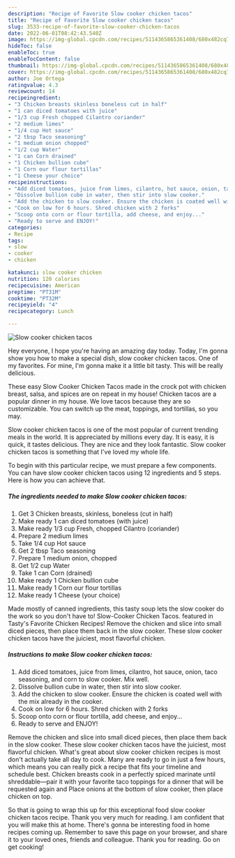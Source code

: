 ```yaml
---
description: "Recipe of Favorite Slow cooker chicken tacos"
title: "Recipe of Favorite Slow cooker chicken tacos"
slug: 3533-recipe-of-favorite-slow-cooker-chicken-tacos
date: 2022-06-01T08:42:43.540Z
image: https://img-global.cpcdn.com/recipes/5114365865361408/680x482cq70/slow-cooker-chicken-tacos-recipe-main-photo.jpg
hideToc: false
enableToc: true
enableTocContent: false
thumbnail: https://img-global.cpcdn.com/recipes/5114365865361408/680x482cq70/slow-cooker-chicken-tacos-recipe-main-photo.jpg
cover: https://img-global.cpcdn.com/recipes/5114365865361408/680x482cq70/slow-cooker-chicken-tacos-recipe-main-photo.jpg
author: Joe Ortega
ratingvalue: 4.3
reviewcount: 14
recipeingredient:
- "3 Chicken breasts skinless boneless cut in half"
- "1 can diced tomatoes with juice"
- "1/3 cup Fresh chopped Cilantro coriander"
- "2 medium limes"
- "1/4 cup Hot sauce"
- "2 tbsp Taco seasoning"
- "1 medium onion chopped"
- "1/2 cup Water"
- "1 can Corn drained"
- "1 Chicken bullion cube"
- "1 Corn our flour tortillas"
- "1 Cheese your choice"
recipeinstructions:
- "Add diced tomatoes, juice from limes, cilantro, hot sauce, onion, taco seasoning, and corn to slow cooker. Mix well."
- "Dissolve bullion cube in water, then stir into slow cooker."
- "Add the chicken to slow cooker. Ensure the chicken is coated well with the mix already in the cooker."
- "Cook on low for 6 hours. Shred chicken with 2 forks"
- "Scoop onto corn or flour tortilla, add cheese, and enjoy..."
- "Ready to serve and ENJOY!"
categories:
- Recipe
tags:
- slow
- cooker
- chicken

katakunci: slow cooker chicken 
nutrition: 120 calories
recipecuisine: American
preptime: "PT31M"
cooktime: "PT32M"
recipeyield: "4"
recipecategory: Lunch

---
```



![Slow cooker chicken tacos](https://img-global.cpcdn.com/recipes/5114365865361408/680x482cq70/slow-cooker-chicken-tacos-recipe-main-photo.jpg)

Hey everyone, I hope you're having an amazing day today. Today, I'm gonna show you how to make a special dish, slow cooker chicken tacos. One of my favorites. For mine, I'm gonna make it a little bit tasty. This will be really delicious.

These easy Slow Cooker Chicken Tacos made in the crock pot with chicken breast, salsa, and spices are on repeat in my house! Chicken tacos are a popular dinner in my house. We love tacos because they are so customizable. You can switch up the meat, toppings, and tortillas, so you may.

Slow cooker chicken tacos is one of the most popular of current trending meals in the world. It is appreciated by millions every day. It is easy, it is quick, it tastes delicious. They are nice and they look fantastic. Slow cooker chicken tacos is something that I've loved my whole life.


To begin with this particular recipe, we must prepare a few components. You can have slow cooker chicken tacos using 12 ingredients and 5 steps. Here is how you can achieve that.

<!--inarticleads1-->

##### The ingredients needed to make Slow cooker chicken tacos:

1. Get 3 Chicken breasts, skinless, boneless (cut in half)
1. Make ready 1 can diced tomatoes (with juice)
1. Make ready 1/3 cup Fresh, chopped Cilantro (coriander)
1. Prepare 2 medium limes
1. Take 1/4 cup Hot sauce
1. Get 2 tbsp Taco seasoning
1. Prepare 1 medium onion, chopped
1. Get 1/2 cup Water
1. Take 1 can Corn (drained)
1. Make ready 1 Chicken bullion cube
1. Make ready 1 Corn our flour tortillas
1. Make ready 1 Cheese (your choice)


Made mostly of canned ingredients, this tasty soup lets the slow cooker do the work so you don&#39;t have to! Slow-Cooker Chicken Tacos. featured in Tasty&#39;s Favorite Chicken Recipes! Remove the chicken and slice into small diced pieces, then place them back in the slow cooker. These slow cooker chicken tacos have the juiciest, most flavorful chicken. 

<!--inarticleads2-->

##### Instructions to make Slow cooker chicken tacos:

1. Add diced tomatoes, juice from limes, cilantro, hot sauce, onion, taco seasoning, and corn to slow cooker. Mix well.
1. Dissolve bullion cube in water, then stir into slow cooker.
1. Add the chicken to slow cooker. Ensure the chicken is coated well with the mix already in the cooker.
1. Cook on low for 6 hours. Shred chicken with 2 forks
1. Scoop onto corn or flour tortilla, add cheese, and enjoy...
1. Ready to serve and ENJOY!

Remove the chicken and slice into small diced pieces, then place them back in the slow cooker. These slow cooker chicken tacos have the juiciest, most flavorful chicken. What&#39;s great about slow cooker chicken recipes is most don&#39;t actually take all day to cook. Many are ready to go in just a few hours, which means you can really pick a recipe that fits your timeline and schedule best. Chicken breasts cook in a perfectly spiced marinate until shreddable—pair it with your favorite taco toppings for a dinner that will be requested again and Place onions at the bottom of slow cooker, then place chicken on top. 

So that is going to wrap this up for this exceptional food slow cooker chicken tacos recipe. Thank you very much for reading. I am confident that you will make this at home. There's gonna be interesting food in home recipes coming up. Remember to save this page on your browser, and share it to your loved ones, friends and colleague. Thank you for reading. Go on get cooking!
